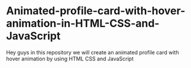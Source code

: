 # Animated-profile-card-with-hover-animation-in-HTML-CSS-and-JavaScript
Hey guys in this repository we will create an animated profile card with hover animation by using HTML CSS and JavaScript
